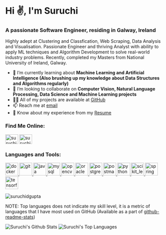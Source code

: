 <h1 align="left">Hi ✌️, I'm Suruchi</h1>
<h3 align="left">A passionate Software Engineer, residing in Galway, Ireland</h3>

Highly adept at Clustering and Classfication, Web Scraping, Data Analysis and Visualisation. Passionate Engineer and thriving Analyst with ability to apply ML techniques and Algorithm Development to solve real-world industry problems. Recently, completed my Masters from National University of Ireland, Galway.

- 🌱 I’m currently learning about **Machine Learning and Artificial Intelligence (Also brushing up my knowledge about Data Structures and Algorithms regularly)**
- 🤝 I’m looking to collaborate on **Computer Vision, Natural Language Processing, Data Science and Machine Learning projects**
- 👨‍💻 All of my projects are available at [GitHub](https://github.com/Suruchidgupta)
- 📫 Reach me at [email](mailto:suruchidgupta@gmail.com)
- 📄 Know about my experience from my [Resume](https://github.com/Suruchidgupta/suruchidgupta/blob/master/Files/SuruchiGupta_Resume.pdf)

<h3 align="left">Find Me Online:</h3>
<p align="left">
<a href="https://linkedin.com/in/suruchidgupta" target="blank"><img align="center" src="https://cdn.jsdelivr.net/npm/simple-icons@3.0.1/icons/linkedin.svg" alt="suruchidgupta" height="30" width="40" /></a>
<a href="https://www.hackerrank.com/suruchidgupta" target="blank"><img align="center" src="https://cdn.jsdelivr.net/npm/simple-icons@3.0.1/icons/hackerrank.svg" alt="suruchidgupta" height="30" width="40" /></a>
</p>

<h3 align="left">Languages and Tools:</h3>
<p align="left"> <a href="https://www.docker.com/" target="_blank"> <img src="https://devicons.github.io/devicon/devicon.git/icons/docker/docker-original-wordmark.svg" alt="docker" width="40" height="40"/> </a> <a href="https://git-scm.com/" target="_blank"> <img src="https://www.vectorlogo.zone/logos/git-scm/git-scm-icon.svg" alt="git" width="40" height="40"/> </a> <a href="https://www.java.com" target="_blank"> <img src="https://devicons.github.io/devicon/devicon.git/icons/java/java-original-wordmark.svg" alt="java" width="40" height="40"/> </a> <a href="https://www.mysql.com/" target="_blank"> <img src="https://devicons.github.io/devicon/devicon.git/icons/mysql/mysql-original-wordmark.svg" alt="mysql" width="40" height="40"/> </a> <a href="https://opencv.org/" target="_blank"> <img src="https://www.vectorlogo.zone/logos/opencv/opencv-icon.svg" alt="opencv" width="40" height="40"/> </a> <a href="https://www.oracle.com/" target="_blank"> <img src="https://devicons.github.io/devicon/devicon.git/icons/oracle/oracle-original.svg" alt="oracle" width="40" height="40"/> </a> <a href="https://www.postgresql.org" target="_blank"> <img src="https://devicons.github.io/devicon/devicon.git/icons/postgresql/postgresql-original-wordmark.svg" alt="postgresql" width="40" height="40"/> </a> <a href="https://postman.com" target="_blank"> <img src="https://www.vectorlogo.zone/logos/getpostman/getpostman-icon.svg" alt="postman" width="40" height="40"/> </a> <a href="https://www.python.org" target="_blank"> <img src="https://devicons.github.io/devicon/devicon.git/icons/python/python-original.svg" alt="python" width="40" height="40"/> </a> <a href="https://scikit-learn.org/" target="_blank"> <img src="https://upload.wikimedia.org/wikipedia/commons/0/05/Scikit_learn_logo_small.svg" alt="scikit_learn" width="40" height="40"/> </a> <a href="https://spring.io/" target="_blank"> <img src="https://www.vectorlogo.zone/logos/springio/springio-icon.svg" alt="spring" width="40" height="40"/> </a> <a href="https://www.tensorflow.org" target="_blank"> <img src="https://www.vectorlogo.zone/logos/tensorflow/tensorflow-icon.svg" alt="tensorflow" width="40" height="40"/> </a> </p>

<p align="left"> <img src="https://komarev.com/ghpvc/?username=suruchidgupta&label=Profile%20views&color=0e75b6&style=flat" alt="suruchidgupta" /> </p>

NOTE: Top languages does not indicate my skill level, it is a metric of languages that I have most used on GitHub (Available as a part of [github-readme-stats](https://github.com/anuraghazra/github-readme-stats))

![Suruchi's Github Stats](https://github-readme-stats.vercel.app/api?username=suruchidgupta&show_icons=true&theme=vue-dark)
![Suruchi's Top Languages](https://github-readme-stats.vercel.app/api/top-langs?username=suruchidgupta&show_icons=true&theme=vue-dark&layout=compact)

